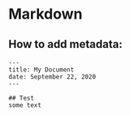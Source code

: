 # Markdown

## How to add metadata:

    ---
    title: My Document
    date: September 22, 2020
    ---

    ## Test
    some text

